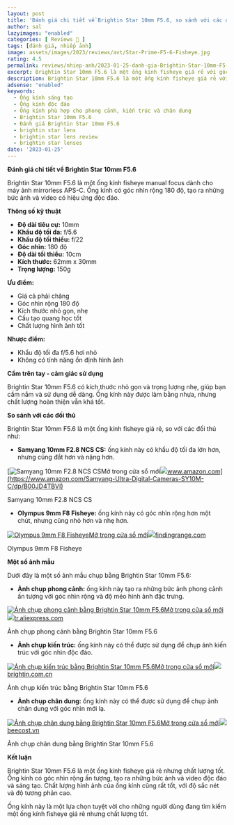 ```yaml
---
layout: post
title: 'Đánh giá chi tiết về Brightin Star 10mm F5.6, so sánh với các đối thủ và một số ảnh mẫu'
author: sal
lazyimages: "enabled"
categories: [ Reviews 📝 ]
tags: [đánh giá, nhiếp ảnh]
image: assets/images/2023/reviews/avt/Star-Prime-F5-6-Fisheye.jpg
rating: 4.5
permalink: reviews/nhiep-anh/2023-01-25-danh-gia-Brightin-Star-10mm-F5-6
excerpt: Brightin Star 10mm F5.6 là một ống kính fisheye giá rẻ với góc nhìn rộng 180 độ, tạo ra những bức ảnh và video có hiệu ứng độc đáo.
description: Brightin Star 10mm F5.6 là một ống kính fisheye giá rẻ với góc nhìn rộng 180 độ, tạo ra những bức ảnh và video có hiệu ứng độc đáo.
adsense: "enabled"
keywords:
  - Ống kính sáng tạo
  - Ống kính độc đáo
  - Ống kính phù hợp cho phong cảnh, kiến trúc và chân dung
  - Brightin Star 10mm F5.6
  - Đánh giá Brightin Star 10mm F5.6
  - brightin star lens
  - brightin star lens review
  - brightin star lenses
date: '2023-01-25'
---
```


**Đánh giá chi tiết về Brightin Star 10mm F5.6**

Brightin Star 10mm F5.6 là một ống kính fisheye manual focus dành cho máy ảnh mirrorless APS-C. Ống kính có góc nhìn rộng 180 độ, tạo ra những bức ảnh và video có hiệu ứng độc đáo.

**Thông số kỹ thuật**

*   **Độ dài tiêu cự:** 10mm
*   **Khẩu độ tối đa:** f/5.6
*   **Khẩu độ tối thiểu:** f/22
*   **Góc nhìn:** 180 độ
*   **Độ dài tối thiểu:** 10cm
*   **Kích thước:** 62mm x 30mm
*   **Trọng lượng:** 150g

**Ưu điểm:**

*   Giá cả phải chăng
*   Góc nhìn rộng 180 độ
*   Kích thước nhỏ gọn, nhẹ
*   Cấu tạo quang học tốt
*   Chất lượng hình ảnh tốt

**Nhược điểm:**

*   Khẩu độ tối đa f/5.6 hơi nhỏ
*   Không có tính năng ổn định hình ảnh

**Cầm trên tay - cảm giác sử dụng**

Brightin Star 10mm F5.6 có kích thước nhỏ gọn và trọng lượng nhẹ, giúp bạn cầm nắm và sử dụng dễ dàng. Ống kính này được làm bằng nhựa, nhưng chất lượng hoàn thiện vẫn khá tốt.

**So sánh với các đối thủ**

Brightin Star 10mm F5.6 là một ống kính fisheye giá rẻ, so với các đối thủ như:

*   **Samyang 10mm F2.8 NCS CS:** ống kính này có khẩu độ tối đa lớn hơn, nhưng cũng đắt hơn và nặng hơn.

[![Samyang 10mm F2.8 NCS CS](https://encrypted-tbn2.gstatic.com/images?q=tbn:ANd9GcQKDsazzhWqx9wgKoHoLjku-zr6TLpSoAj6596qTkSv-9xKCx924FRMgsT05dBI)Mở trong cửa sổ mới![](https://encrypted-tbn1.gstatic.com/favicon-tbn?q=tbn:ANd9GcQ8JAu5urT1VNtOE8BSlEGZncw0GqUyF6xjkxjeElN8mtz_mKc1NfZS9vUBDVupKjQOJ6aORXggu0yqpmfMl7JfVJfi9ZyIyng)www.amazon.com](https://www.amazon.com/Samyang-Ultra-Digital-Cameras-SY10M-C/dp/B00JD4TBVI)

Samyang 10mm F2.8 NCS CS

*   **Olympus 9mm F8 Fisheye:** ống kính này có góc nhìn rộng hơn một chút, nhưng cũng nhỏ hơn và nhẹ hơn.

[![Olympus 9mm F8 Fisheye](https://encrypted-tbn1.gstatic.com/images?q=tbn:ANd9GcS6LyQm9k93AJ5dXTebE0nxhiM8b09VfEZSMY52ZZMaasSE7nEknnH-MOymfJAY)Mở trong cửa sổ mới![](https://encrypted-tbn3.gstatic.com/favicon-tbn?q=tbn:ANd9GcSI-bhhuNYDNr5ApAATD6HKUv_DIsByXgQ5SUNuwkeLAXT8GjRg1LoN5XKFJq72L6gGVVUHBKyoytWmFOOM5GKjoNa1C4NIcMZUrw)findingrange.com](https://findingrange.com/2016/06/22/olympus-9mm-f8-0-fisheye-body-cap-lens-review/)

Olympus 9mm F8 Fisheye

**Một số ảnh mẫu**

Dưới đây là một số ảnh mẫu chụp bằng Brightin Star 10mm F5.6:

*   **Ảnh chụp phong cảnh:** ống kính này tạo ra những bức ảnh phong cảnh ấn tượng với góc nhìn rộng và độ méo hình ảnh đặc trưng.

[![Ảnh chụp phong cảnh bằng Brightin Star 10mm F5.6](https://encrypted-tbn1.gstatic.com/images?q=tbn:ANd9GcSH7l9s1qJIhwELEMfHkI5GH-z9Ba6l7MksybFvo3NOaYOWcxOX7IWfO3Gp4k0C)Mở trong cửa sổ mới![](https://encrypted-tbn1.gstatic.com/favicon-tbn?q=tbn:ANd9GcR5yL_E2kUy4vl4fDxHWZtFGXwW0PLPAj3xN6FSKoZxHIWcp1HXm3PqWukDrJwOSqLvBUd4asQyW06PFVUs_16vRL09e43z8-zcOWM)tr.aliexpress.com](https://tr.aliexpress.com/item/1005003540174156.html)

Ảnh chụp phong cảnh bằng Brightin Star 10mm F5.6

*   **Ảnh chụp kiến trúc:** ống kính này có thể được sử dụng để chụp ảnh kiến trúc với góc nhìn độc đáo.

[![Ảnh chụp kiến trúc bằng Brightin Star 10mm F5.6](https://encrypted-tbn2.gstatic.com/images?q=tbn:ANd9GcQsapaHrY5oMhQq6G0fVjnfHYO_3ROXseI0tyAtFeVidDFF02h7VLPI9qN-seVr)Mở trong cửa sổ mới![](https://encrypted-tbn2.gstatic.com/favicon-tbn?q=tbn:ANd9GcRIVTMW9NCROuLYhxhTH3ayvNhCK6WfL8-5Q03WawfUtXwXcZY0Jlcd56RDDtinyLR8O1rEyZxjmpN6d5pIYGgPZbIBGJeBZV8t)brightin.com.cn](https://brightin.com.cn/nd.jsp?id=54&_ngc=-1)

Ảnh chụp kiến trúc bằng Brightin Star 10mm F5.6

*   **Ảnh chụp chân dung:** ống kính này có thể được sử dụng để chụp ảnh chân dung với góc nhìn mới lạ.

[![Ảnh chụp chân dung bằng Brightin Star 10mm F5.6](https://encrypted-tbn2.gstatic.com/images?q=tbn:ANd9GcT8Xil8o4P6SlojKl18xhCVSL-jomV4YoxF2ZCTfIJatiA1Kl-vjUl8rRIVl0ux)Mở trong cửa sổ mới![](https://encrypted-tbn1.gstatic.com/favicon-tbn?q=tbn:ANd9GcQtrO1GnNhI5EVr6TzyxjZQ53G-Hps0selKMof1XcQc4oWIy9Kfb4mlsbJm4lcjZT3g1JiDbVPRyjO1zIkIrvVvPZAGfg)beecost.vn](https://beecost.vn/phong-nen-chup-anh-hinh-chan-dung-p.1__5537671254__271699465)

Ảnh chụp chân dung bằng Brightin Star 10mm F5.6

**Kết luận**

Brightin Star 10mm F5.6 là một ống kính fisheye giá rẻ nhưng chất lượng tốt. Ống kính có góc nhìn rộng ấn tượng, tạo ra những bức ảnh và video độc đáo và sáng tạo. Chất lượng hình ảnh của ống kính cũng rất tốt, với độ sắc nét và độ tương phản cao.

Ống kính này là một lựa chọn tuyệt vời cho những người dùng đang tìm kiếm một ống kính fisheye giá rẻ nhưng chất lượng tốt.
